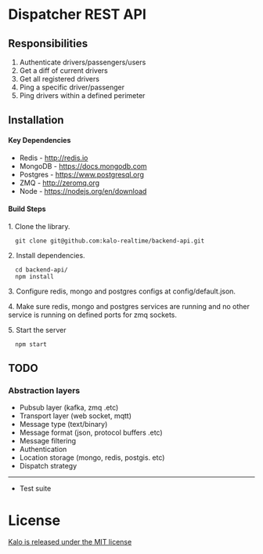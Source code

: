 Dispatcher REST API 
=================

Responsibilities
----------------

1. Authenticate drivers/passengers/users
2. Get a diff of current drivers
3. Get all registered drivers
4. Ping a specific driver/passenger
5. Ping drivers within a defined perimeter

Installation
------------

#### Key Dependencies

* Redis - http://redis.io 
* MongoDB - https://docs.mongodb.com
* Postgres - https://www.postgresql.org
* ZMQ - http://zeromq.org
* Node - https://nodejs.org/en/download

#### Build Steps

1.&nbsp;Clone the library.

```
  git clone git@github.com:kalo-realtime/backend-api.git
```

2.&nbsp;Install dependencies.
```
  cd backend-api/
  npm install
```
3.&nbsp;Configure redis, mongo and postgres configs at config/default.json.

4.&nbsp;Make sure redis, mongo and postgres services are running and no other service is running on defined ports for zmq sockets.

5.&nbsp;Start the server

```
  npm start
```

TODO
----

### Abstraction layers
* Pubsub layer (kafka, zmq .etc)
* Transport layer (web socket, mqtt)
* Message type (text/binary)
* Message format (json, protocol buffers .etc)
* Message filtering
* Authentication
* Location storage (mongo, redis, postgis. etc)
* Dispatch strategy

----
* Test suite


License
=======
[Kalo is released under the MIT license](https://opensource.org/licenses/MIT)
